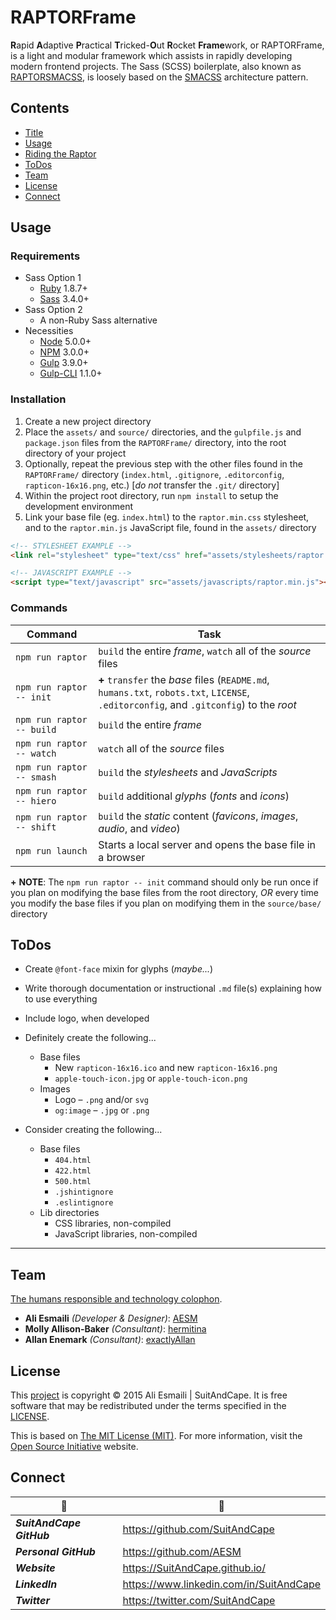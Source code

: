<!-- README.md -->

RAPTORFrame
===============================================================================

**R**apid **A**daptive **P**ractical **T**ricked-**O**ut **R**ocket **Frame**work, or RAPTORFrame, is a light and modular framework which assists in rapidly developing modern frontend projects.
The Sass (SCSS) boilerplate, also known as [RAPTORSMACSS](https://github.com/SuitAndCape/RAPTORSMACSS), is loosely based on the [SMACSS](https://smacss.com/) architecture pattern.

## Contents

- [Title](#raptorframe)
- [Usage](#usage)
- [Riding the Raptor](#riding-the-raptor)
- [ToDos](#todos)
- [Team](#team)
- [License](#license)
- [Connect](#connect)

## Usage

### Requirements
- Sass Option 1
  + [Ruby](https://www.ruby-lang.org/en/) 1.8.7+ 
  + [Sass](https://github.com/sass/sass) 3.4.0+
- Sass Option 2
  + A non-Ruby Sass alternative
- Necessities
  + [Node](https://github.com/nodejs/node) 5.0.0+
  + [NPM](https://docs.npmjs.com/getting-started/what-is-npm) 3.0.0+
  + [Gulp](https://github.com/gulpjs/gulp) 3.9.0+
  + [Gulp-CLI](https://github.com/gulpjs/gulp-cli) 1.1.0+

### Installation
1. Create a new project directory
2. Place the `assets/` and `source/` directories, and the `gulpfile.js` and `package.json` files from the `RAPTORFrame/` directory, into the root directory of your project
3. Optionally, repeat the previous step with the other files found in the `RAPTORFrame/` directory (`index.html`, `.gitignore`, `.editorconfig`, `rapticon-16x16.png`, etc.) [_do not_ transfer the `.git/` directory]
4. Within the project root directory, run `npm install` to setup the development environment
5. Link your base file (eg. `index.html`) to the `raptor.min.css` stylesheet, and to the `raptor.min.js` JavaScript file, found in the `assets/` directory

``` html
<!-- STYLESHEET EXAMPLE -->
<link rel="stylesheet" type="text/css" href="assets/stylesheets/raptor.min.css" />
```

``` html
<!-- JAVASCRIPT EXAMPLE -->
<script type="text/javascript" src="assets/javascripts/raptor.min.js"></script>
```

### Commands
|          Command          |            Task            |
|---------------------------|----------------------------|
|      `npm run raptor`     | `build` the entire _frame_, `watch` all of the _source_ files |
| `npm run raptor -- init` | **+** `transfer` the _base_ files (`README.md`, `humans.txt`, `robots.txt`, `LICENSE`, `.editorconfig`, and `.gitconfig`) to the _root_ |
| `npm run raptor -- build` | `build` the entire _frame_ |
| `npm run raptor -- watch` | `watch` all of the _source_ files |
| `npm run raptor -- smash` | `build` the _stylesheets_ and _JavaScripts_ |
| `npm run raptor -- hiero` | `build` additional _glyphs_ (_fonts_ and _icons_) |
| `npm run raptor -- shift` | `build` the _static_ content (_favicons_, _images_, _audio_, and _video_) |
|     `npm run launch`      | Starts a local server and opens the base file in a browser |

**+** **NOTE**: The `npm run raptor -- init` command should only be run once if you plan on modifying the base files from the root directory, _OR_ every time you modify the base files if you plan on modifying them in the `source/base/` directory

## ToDos

- Create `@font-face` mixin for glyphs (_maybe..._)
- Write thorough documentation or instructional `.md` file(s) explaining how to use everything
- Include logo, when developed

- Definitely create the following...
  + Base files
    * New `rapticon-16x16.ico` and new `rapticon-16x16.png`
    * `apple-touch-icon.jpg` or `apple-touch-icon.png`
  + Images
    * Logo – `.png` and/or `svg`
    * `og:image` – `.jpg` or `.png`
- Consider creating the following...
  + Base files
    * `404.html`
    * `422.html`
    * `500.html`
    * `.jshintignore`
    * `.eslintignore`
  + Lib directories
    * CSS libraries, non-compiled
    * JavaScript libraries, non-compiled

-------------------------------------------------------------------------------

## Team

[The humans responsible and technology colophon](https://github.com/SuitAndCape/RAPTORFrame/blob/Info/humans.txt).

- **Ali Esmaili** _(Developer & Designer)_: [AESM](https://github.com/AESM)
- **Molly Allison-Baker** _(Consultant)_: [hermitina](https://github.com/hermitina)
- **Allan Enemark** _(Consultant)_: [exactlyAllan](https://github.com/exactlyAllan)

## License

This [project](#raptorframe) is copyright © 2015 Ali Esmaili | SuitAndCape.  It is free software that may be redistributed under the terms specified in the [LICENSE](https://github.com/SuitAndCape/RAPTORFrame/blob/Info/LICENSE).

This is based on [The MIT License (MIT)](http://opensource.org/licenses/MIT).  For more information, visit the [Open Source Initiative](http://opensource.org/) website.

## Connect

|               :tophat:               |               :rocket:               |
| ------------------------------------ | ------------------------------------ |
**_SuitAndCape GitHub_** | https://github.com/SuitAndCape
**_Personal GitHub_**    | https://github.com/AESM
**_Website_**            | https://SuitAndCape.github.io/
**_LinkedIn_**           | https://www.linkedin.com/in/SuitAndCape
**_Twitter_**            | https://twitter.com/SuitAndCape
